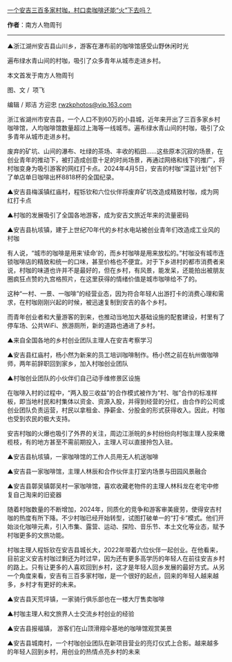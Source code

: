 

[一个安吉三百多家村咖，村口卖咖啡还能“火”下去吗？](https://mp.weixin.qq.com/s/s5I1-nYs1r3jFP4Zv5KmUg)

**作者**：南方人物周刊

---

▲浙江湖州安吉县山川乡，游客在瀑布前的咖啡馆感受山野休闲时光

遍布绿水青山间的村咖，吸引了众多青年从城市走进乡村。





本文首发于南方人物周刊

图、文 /  项飞

编辑 / 郑洁 方迎忠 rwzkphotos@vip.163.com







浙江省湖州市安吉县，一个人口不到60万的小县城，近年来开出了三百多家乡村咖啡馆，人均咖啡馆数量超过上海等一线城市。遍布绿水青山间的村咖，吸引了众多青年从城市走进乡村。




废弃的矿坑、山间的瀑布、吐绿的茶场、丰收的稻田……这些原本沉寂的场景，在创业青年的推动下，被打造成创意十足的时尚场景，再通过网络和线下的推广，将村咖变身为吸引游客的网红打卡点。2024年4月5日，安吉的村咖“深蓝计划”创下了单店单日咖啡出杯8818杯的全国纪录。




▲安吉县梅溪镇红庙村，程铄钦和六位伙伴将废弃矿坑改造成精致村咖，成为网红打卡点




▲村咖的发展吸引了全国各地游客，成为安吉文旅近年来的流量密码




▲安吉县杭垓镇，建于上世纪70年代的乡村水电站被创业青年们改造成工业风的村咖




有人说，“城市的咖啡是用来‘续命’的，而乡村咖啡是用来放松的。”村咖没有城市连锁咖啡店的精致和统一的口味，甚至价格也不便宜。对于下乡进村的都市消费者来说，村咖的味道也许并不是最好的，但在乡村，有风景，能发呆，还能拍出被朋友圈疯狂点赞的九宫格照片，在这里获得的情绪价值是城市咖啡给不了的。




这种“一村、一景、一咖啡”的经营业态，因为符合年轻人出游打卡的消费心理和需求，在村咖刚刚兴起的时候，被迅速复制到安吉的各个乡村。




而青年创业者和大量游客的到来，也推动当地加大基础设施的配套建设，村里有了停车场、公共WiFi、旅游厕所，新的道路也通进了乡村。




▲来自全国各地的乡村创业团队主理人在安吉考察学习




▲安吉县红庙村，杨小然为新来的员工培训咖啡制作。杨小然之前在杭州做咖啡师，两年前辞职回到家乡，加入村咖创业团队




▲村咖创业团队的小伙伴们自己动手维修景区设施




在咖啡入村的过程中，“两入股三收益”的合作模式被作为“村、咖”合作的标准样板，即当地村民和村集体以资金、资源入股，并得到经营的分红，由合作的公司或创业团队负责运营，村民以拿租金、挣薪金、分股金的形式获得收入。因此，村咖也受到农民的极大支持。




安吉村咖的火爆也吸引了外界的关注，周边江浙皖的乡村纷纷向村咖主理人投来橄榄枝，有的地方甚至不需前期投入，主理人可以直接拎包入驻。




▲安吉县杭垓镇，一家咖啡馆的工作人员用无人机送咖啡




▲安吉县一家咖啡馆，主理人林辰和合作伙伴主打室内场景与田园风景融合




▲安吉县鄣吴镇鄣吴村一家咖啡馆，喜欢收藏老物件的主理人林科龙在老宅中修复自己淘来的旧瓷器




随着村咖数量的不断增加，2024年，同质化的竞争和游客审美疲劳，使得安吉村咖的热度有所下降。不少村咖已经开始转型，试图打破单一的“打卡”模式。他们开始淡化咖啡元素，引入市集、露营、运动、探险、音乐节、本土文化等业态，赋予村咖更多的文旅功能。




村咖主理人程铄钦在安吉县城长大，2022年带着六位伙伴一起创业。在他看来，目前定义安吉村咖过剩还为时过早，因为还有更多高学历的年轻人在前往安吉乡村的路上。只有让更多的人喜欢回到乡村，这才是年轻人回乡发展的最好方式。从另一个角度来看，安吉有三百多家村咖，是一个很好的起点，回来的年轻人越来越多，乡村才有更好的未来。




▲安吉县天荒坪镇，一家骑行俱乐部也在一楼大厅售卖咖啡




▲村咖主理人和文旅界人士交流乡村创业的经验




▲安吉县报福镇， 游客们在山顶滑翔伞基地的咖啡馆观赏美景




▲安吉县城南村，一个村咖创业团队在新项目营业的亮灯仪式上合影。越来越多的年轻人回到乡村，用创业的热情点亮乡村的未来